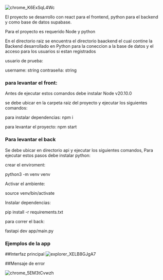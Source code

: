 ![chrome_K6ExSqL4Wc](https://github.com/JulianMendezw/to-do-app/assets/7661539/663d8b78-2ee5-4525-8999-162f71632ee5)

El proyecto se desarrollo con react para el frontend, python para el backend y como base de datos supabase.

Para el proyecto es requerido Node y python

En el directorio raiz se encuentra el directorio baackend el cual contine la Backend desarrollado en Python para la coneccion a la base de datos y el acceso para los usuarios si estan registrados

usuario de prueba:

username: string
contraseña: string

### para levantar el front:
Antes de ejecutar estos comandos debe instalar Node v20.10.0

se debe ubicar en la carpeta raiz del proyecto y ejecutar los siguientes comandos:


para instalar dependencias:
npm i

para levantar el proyecto:
npm start


### Para levantar el back

Se debe ubicar en directorio api y ejecutar los siguientes comandos,
Para ejecutar estos pasos debe instalar python:

crear el enviroment:

python3 -m venv venv

Activar el ambiente:

source venv/bin/activate

Instalar dependencias:

pip install -r requirements.txt

para correr el back:

fastapi dev app/main.py


### Ejemplos de la app

##Interfaz principal
![explorer_XELB8GJgA7](https://github.com/JulianMendezw/fundacion_app/assets/7661539/9b951768-606a-4206-8dbf-d14f38ed30da)


##Mensaje de error

![chrome_5EM3tCvwzh](https://github.com/JulianMendezw/fundacion_app/assets/7661539/445d55a5-4112-4d25-964e-566b1d94a29c)

